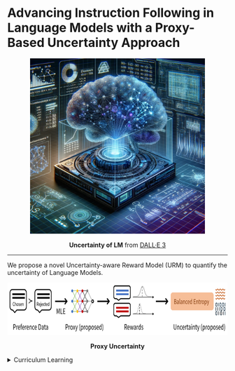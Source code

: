 # Advancing Instruction Following in Language Models with a Proxy-Based Uncertainty Approach

<p align='center'>
<img src="./figure/uncertainty_lm.png"  width="400" height="400" center-align="true">
<div align="center"><b>Uncertainty of LM</b> from <a href="https://openai.com/dall-e-3">DALL·E 3</a></div>
</p>

----

We propose a novel Uncertainty-aware Reward Model (URM) to quantify the uncertainty of Language Models.

<p align='center'>
<img src="./figure/proxy_concept.png"  width="800" height="120" center-align="true">
<div align="center"><b>Proxy Uncertainty</b></div>
</p>

<details>
<summary>Curriculum Learning</summary>

<p align='center'>
<img src="./figure/curriculum_radar.png"  width="400" height="275" center-align="true">
<div align="center"><b>Why Curriculum learning is important?</b></div>
</p>
